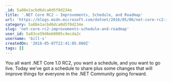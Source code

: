 ```yaml
---
_id: 5a88e1acbd6dca0d5f0d234e
title: '.NET Core RC2 – Improvements, Schedule, and Roadmap'
url: 'https://blogs.msdn.microsoft.com/dotnet/2016/05/06/net-core-rc2-improvements-schedule-and-roadmap/'
category: 5a88e1acbd6dca0d5f0d234e
slug: 'net-core-rc2-improvements-schedule-and-roadmap'
user_id: 5a83ce59d6eb0005c4ecda2c
username: 'bill-s'
createdOn: '2016-05-07T22:41:05.000Z'
tags: []
---
```


You all want .NET Core 1.0 RC2, you want a schedule, and you want to go live. Today we’ve got a schedule to share plus some changes that will improve things for everyone in the .NET Community going forward.
